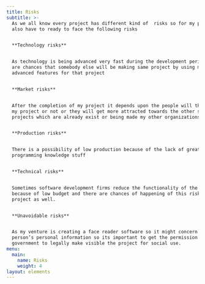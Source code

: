 ```yaml
---
title: Risks
subtitle: >-
  As we all know every project has different kind of  risks so for my project I
  also have to ready to face the following risks


  **Technology risks**


  As technology is being advanced very fast during the development period there
  are chances that somebody else will be making same project by using more
  advanced features for that project


  **Market risks**


  After the completion of my project it depends upon the people will they like
  my project or not or they will get more attracted towards the other similar
  projects which are already exist or being made my other organizations people.


  **Production risks**


  There is a possibility of low production because of the lack of great
  programming knowledge stuff


  **Technical risks**


  Sometimes software development firms reduce the functionality of the software
  because of low budget and there are chances of happening of this risk with my
  project as well. 


  **Unavoidable risks**


  As my venture is creating a face reader software so it might concern with
  person’s personal information so its important to get the permission from
  government to legally make visible the project for social use.
menu:
  main:
    name: Risks
    weight: 4
layout: elements
---
```


